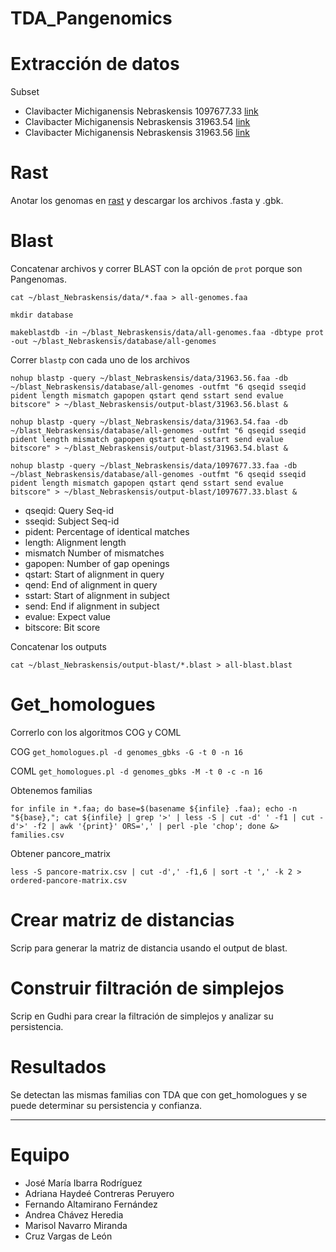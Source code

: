 # TDA_Pangenomics

# Extracción de datos

Subset
- Clavibacter Michiganensis Nebraskensis 1097677.33 [link](https://ncbi.nlm.nih.gov/assembly/GCF_000355695.1)
- Clavibacter Michiganensis Nebraskensis 31963.54 [link](https://ncbi.nlm.nih.gov/assembly/GCF_023279165.1)
- Clavibacter Michiganensis Nebraskensis 31963.56 [link](https://ncbi.nlm.nih.gov/assembly/GCF_009739635.2)

# Rast

Anotar los genomas en [rast](https://rast.nmpdr.org/rast.cgi?page=Jobs&logout=1) y descargar los archivos .fasta y .gbk.

# Blast

Concatenar archivos y correr BLAST con la opción de `prot` porque son Pangenomas.

`cat ~/blast_Nebraskensis/data/*.faa > all-genomes.faa`

`mkdir database`

`makeblastdb -in ~/blast_Nebraskensis/data/all-genomes.faa -dbtype prot -out ~/blast_Nebraskensis/database/all-genomes`

Correr `blastp` con cada uno de los archivos

`nohup blastp -query ~/blast_Nebraskensis/data/31963.56.faa -db ~/blast_Nebraskensis/database/all-genomes -outfmt "6 qseqid sseqid pident length mismatch gapopen qstart qend sstart send evalue bitscore" > ~/blast_Nebraskensis/output-blast/31963.56.blast &`

`nohup blastp -query ~/blast_Nebraskensis/data/31963.54.faa -db ~/blast_Nebraskensis/database/all-genomes -outfmt "6 qseqid sseqid pident length mismatch gapopen qstart qend sstart send evalue bitscore" > ~/blast_Nebraskensis/output-blast/31963.54.blast &`

`nohup blastp -query ~/blast_Nebraskensis/data/1097677.33.faa -db ~/blast_Nebraskensis/database/all-genomes -outfmt "6 qseqid sseqid pident length mismatch gapopen qstart qend sstart send evalue bitscore" > ~/blast_Nebraskensis/output-blast/1097677.33.blast &`

  * qseqid: Query Seq-id
  * sseqid: Subject Seq-id
  * pident: Percentage of identical matches
  * length: Alignment length
  * mismatch Number of mismatches
  * gapopen: Number of gap openings
  * qstart: Start of alignment  in query
  * qend: End of alignment in query
  * sstart: Start of alignment in subject
  * send: End if alignment in subject
  * evalue: Expect value
  * bitscore: Bit score

Concatenar los outputs

`cat ~/blast_Nebraskensis/output-blast/*.blast > all-blast.blast`

# Get_homologues

Correrlo con los algoritmos COG y COML

COG
`get_homologues.pl -d genomes_gbks -G -t 0 -n 16`

COML
`get_homologues.pl -d genomes_gbks -M -t 0 -c -n 16`

Obtenemos familias

`for infile in *.faa; do base=$(basename ${infile} .faa); echo -n "${base},"; cat ${infile} | grep '>' | less -S | cut -d' ' -f1 | cut -d'>' -f2 | awk '{print}' ORS=',' | perl -ple 'chop'; done &> families.csv`

Obtener pancore_matrix

`less -S pancore-matrix.csv | cut -d',' -f1,6 | sort -t ',' -k 2 > ordered-pancore-matrix.csv`

# Crear matriz de distancias

Scrip para generar la matriz de distancia usando el output de blast.

# Construir filtración de simplejos

Scrip en Gudhi para crear la filtración de simplejos y analizar su persistencia.

# Resultados

Se detectan las mismas familias con TDA que con get_homologues y se puede determinar su persistencia y confianza.


---
# Equipo

- José María Ibarra Rodríguez
- Adriana Haydeé Contreras Peruyero
- Fernando Altamirano Fernández
- Andrea Chávez Heredia
- Marisol Navarro Miranda
- Cruz Vargas de León
